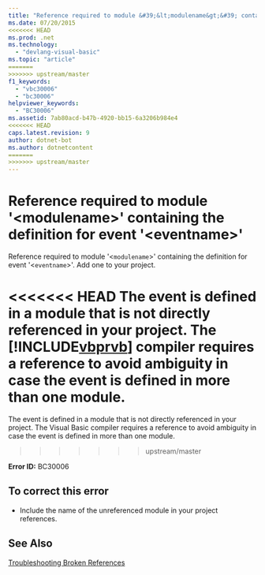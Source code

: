 ```yaml
---
title: "Reference required to module &#39;&lt;modulename&gt;&#39; containing the definition for event &#39;&lt;eventname&gt;&#39;"
ms.date: 07/20/2015
<<<<<<< HEAD
ms.prod: .net
ms.technology: 
  - "devlang-visual-basic"
ms.topic: "article"
=======
>>>>>>> upstream/master
f1_keywords: 
  - "vbc30006"
  - "bc30006"
helpviewer_keywords: 
  - "BC30006"
ms.assetid: 7ab80acd-b47b-4920-bb15-6a3206b984e4
<<<<<<< HEAD
caps.latest.revision: 9
author: dotnet-bot
ms.author: dotnetcontent
=======
>>>>>>> upstream/master
---
```

# Reference required to module &#39;&lt;modulename&gt;&#39; containing the definition for event &#39;&lt;eventname&gt;&#39;
Reference required to module '<`modulename`>' containing the definition for event '<`eventname`>'. Add one to your project.  
  
<<<<<<< HEAD
 The event is defined in a module that is not directly referenced in your project. The [!INCLUDE[vbprvb](~/includes/vbprvb-md.md)] compiler requires a reference to avoid ambiguity in case the event is defined in more than one module.  
=======
 The event is defined in a module that is not directly referenced in your project. The Visual Basic compiler requires a reference to avoid ambiguity in case the event is defined in more than one module.  
>>>>>>> upstream/master
  
 **Error ID:** BC30006  
  
## To correct this error  
  
-   Include the name of the unreferenced module in your project references.  
  
## See Also  
 [Troubleshooting Broken References](/visualstudio/ide/troubleshooting-broken-references)
